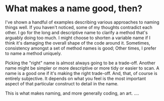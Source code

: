 # What makes a name good, then?

I've shown a handful of examples describing various approaches to naming things well. If you haven't noticed, some of my thoughts contradict each other. I go for the long and descriptive name to clarify a method that's arguably doing too much. I might choose to shorten a variable name if I think it's damaging the overall shape of the code around it. Sometimes, consistency amongst a set of method names is good; Other times, I prefer to name a method uniquely.

Picking the "right" name is almost always going to be a trade-off. Another name might be simpler or more descriptive or more tidy or easier to scan. A name is a good one if it's making the right trade-off. And, that, of course is entirely subjective. It depends on what you feel is the most important aspect of that particular construct to detail in the name.

This is what makes naming, and more generally coding, an art. ....
